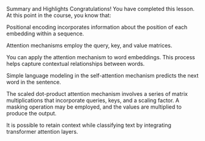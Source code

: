 Summary and Highlights
Congratulations! You have completed this lesson. At this point in the course, you know that:

Positional encoding incorporates information about the position of each embedding within a sequence.

Attention mechanisms employ the query, key, and value matrices.

You can apply the attention mechanism to word embeddings. This process helps capture contextual relationships between words.

Simple language modeling in the self-attention mechanism predicts the next word in the sentence. 

The scaled dot-product attention mechanism involves a series of matrix multiplications that incorporate queries, keys, and a scaling factor. A masking operation may be employed, and the values are multiplied to produce the output.

It is possible to retain context while classifying text by integrating transformer attention layers.

